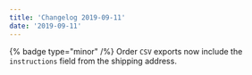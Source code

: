 ```yaml
---
title: 'Changelog 2019-09-11'
date: '2019-09-11'
---
```

{% badge type="minor" /%} Order `CSV` exports now include the `instructions` field from the shipping address.
